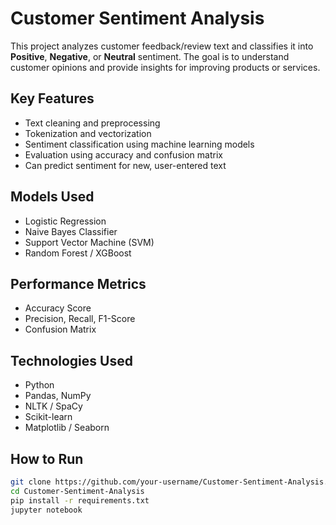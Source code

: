 # Customer Sentiment Analysis

This project analyzes customer feedback/review text and classifies it into **Positive**, **Negative**, or **Neutral** sentiment. The goal is to understand customer opinions and provide insights for improving products or services.

## Key Features
- Text cleaning and preprocessing
- Tokenization and vectorization
- Sentiment classification using machine learning models
- Evaluation using accuracy and confusion matrix
- Can predict sentiment for new, user-entered text
  
## Models Used
- Logistic Regression
- Naive Bayes Classifier
- Support Vector Machine (SVM)
- Random Forest / XGBoost 

## Performance Metrics
- Accuracy Score
- Precision, Recall, F1-Score
- Confusion Matrix

## Technologies Used
- Python
- Pandas, NumPy
- NLTK / SpaCy
- Scikit-learn
- Matplotlib / Seaborn

## How to Run
```bash
git clone https://github.com/your-username/Customer-Sentiment-Analysis.git
cd Customer-Sentiment-Analysis
pip install -r requirements.txt
jupyter notebook
